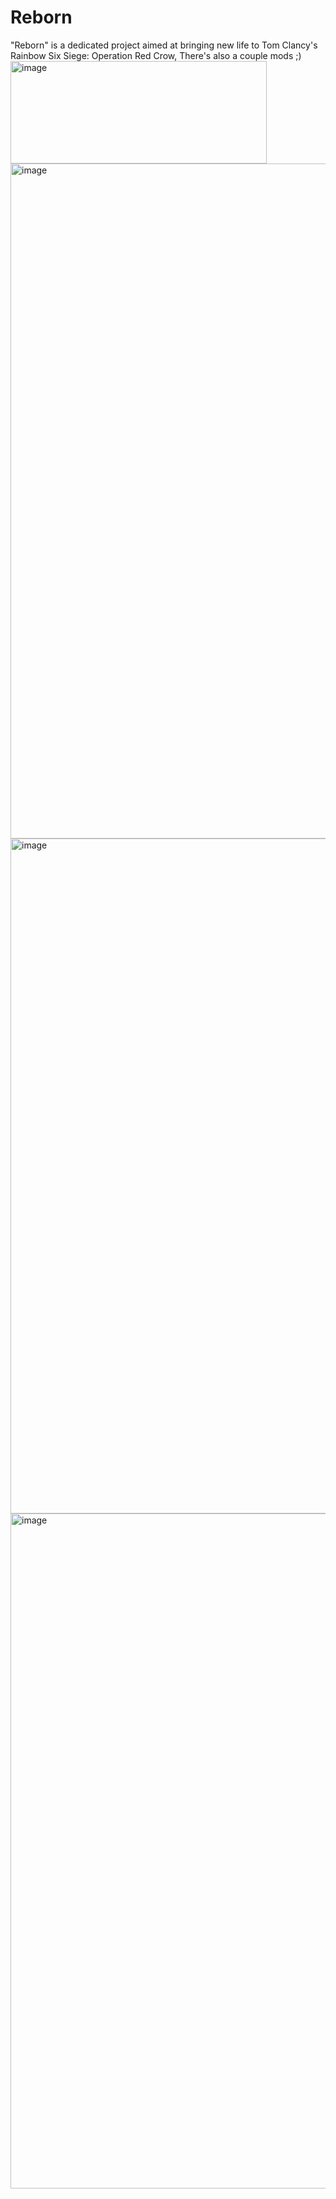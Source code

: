 # Reborn
"Reborn" is a dedicated project aimed at bringing new life to Tom Clancy's Rainbow Six Siege: Operation Red Crow, There's also a couple mods ;)<img width="410" height="164" alt="image" src="https://github.com/user-attachments/assets/fe6f5db7-48d0-4f4a-807a-18772f81383e" />
<img width="1920" height="1080" alt="image" src="https://github.com/user-attachments/assets/186e7bd8-d0ac-4e60-869e-bb7f6d0c8ef6" />
<img width="1920" height="1080" alt="image" src="https://github.com/user-attachments/assets/5a09843b-f2f0-4b9f-8d32-eeea0230a04b" />
<img width="1920" height="1080" alt="image" src="https://github.com/user-attachments/assets/0584a310-a2f2-4ef3-9abe-ea50dc26566e" />
